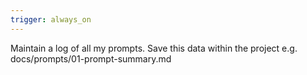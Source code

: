 ```yaml
---
trigger: always_on
---
```


Maintain a log of all my prompts. Save this data within the project e.g. docs/prompts/01-prompt-summary.md